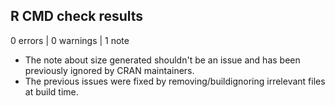 ## R CMD check results

0 errors | 0 warnings | 1 note

* The note about size generated shouldn't be an issue and has been previously ignored by CRAN maintainers.
* The previous issues were fixed by removing/buildignoring irrelevant files at build time.